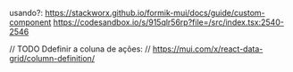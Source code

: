 
usando?:
https://stackworx.github.io/formik-mui/docs/guide/custom-component
https://codesandbox.io/s/915qlr56rp?file=/src/index.tsx:2540-2546

// TODO Ddefinir a coluna de ações:
// https://mui.com/x/react-data-grid/column-definition/
